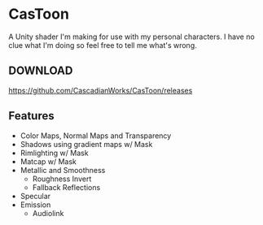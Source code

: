 # CasToon
 A Unity shader I'm making for use with my personal characters. I have no clue what I'm doing so feel free to tell me what's wrong.
 
## DOWNLOAD

 https://github.com/CascadianWorks/CasToon/releases
 
## Features
- Color Maps, Normal Maps and Transparency
- Shadows using gradient maps  w/ Mask
- Rimlighting w/ Mask
- Matcap w/ Mask
- Metallic and Smoothness
  - Roughness Invert
  - Fallback Reflections
- Specular
- Emission
  - Audiolink
